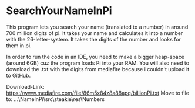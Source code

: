 # SearchYourNameInPi
This program lets you search your name (translated to a number) in around 700 million digits of pi.
It takes your name and calculates it into a number with the 26-letter-system. It takes the digits of the number and looks for them in pi.

In order to run the code in an IDE, you need to make a bigger heap-space (around 6GB) cuz the program loads Pi into your RAM.
You will also need to download the .txt with the digits from mediafire because i couldn't upload it to GitHub.

Download-Link: https://www.mediafire.com/file/86m5x84z8a88apq/billionPi.txt
Move to file to: ...\NameInPi\src\steakie\res\Numbers
